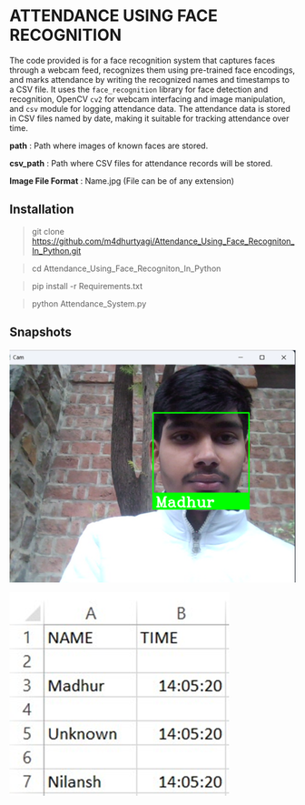 # ATTENDANCE USING FACE RECOGNITION

The code provided is for a face recognition system that captures faces through a webcam feed, recognizes them using pre-trained face encodings, and marks attendance by writing the recognized names and timestamps to a CSV file. It uses the `face_recognition` library for face detection and recognition, OpenCV `cv2` for webcam interfacing and image manipulation, and `csv` module for logging attendance data. The attendance data is stored in CSV files named by date, making it suitable for tracking attendance over time. 

__path__ : Path where images of known faces are stored.

__csv_path__ : Path where CSV files for attendance records will be stored.

__Image File Format__ : Name.jpg (File can be of any extension)

## Installation

> git clone https://github.com/m4dhurtyagi/Attendance_Using_Face_Recogniton_In_Python.git

> cd Attendance_Using_Face_Recogniton_In_Python

> pip install -r Requirements.txt

> python Attendance_System.py

## Snapshots

![Snap](https://github.com/m4dhurtyagi/Attendance_Using_Face_Recogniton_In_Python/blob/main/assets/cam.png)

![CSV](https://github.com/m4dhurtyagi/Attendance_Using_Face_Recogniton_In_Python/blob/main/assets/att.png)
